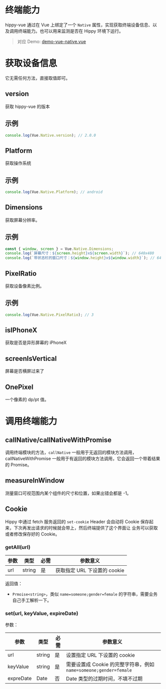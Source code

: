 <!-- markdownlint-disable no-duplicate-header -->

# 终端能力

hippy-vue 通过在 Vue 上绑定了一个 `Native` 属性，实现获取终端设备信息、以及调用终端能力。也可以用来监测是否在 Hippy 环境下运行。

> 对应 Demo: [demo-vue-native.vue](//github.com/Tencent/Hippy/blob/master/examples/hippy-vue-demo/src/components/native-demos/demo-vue-native.vue)

# 获取设备信息

它无需任何方法，直接取值即可。

## version

获取 hippy-vue 的版本

## 示例

```javascript
console.log(Vue.Native.version); // 2.0.0
```

## Platform

获取操作系统

## 示例

```javascript
console.log(Vue.Native.Platform); // android
```

## Dimensions

获取屏幕分辨率。

## 示例

```javascript
const { window, screen } = Vue.Native.Dimensions;
console.log(`屏幕尺寸：${screen.height}x${screen.width}`); // 640x480
console.log(`带状态栏的窗口尺寸：${window.height}x${window.width}`); // 640x460
```

## PixelRatio

获取设备像素比例。

## 示例

```javascript
console.log(Vue.Native.PixelRatio); // 3
```

## isIPhoneX

获取是否是异形屏幕的 iPhoneX

## screenIsVertical

屏幕是否横屏过来了

## OnePixel

一个像素的 dp/pt 值。

# 调用终端能力

## callNative/callNativeWithPromise

调用终端模块的方法，`callNative` 一般用于无返回的模块方法调用，callNativeWithPromise 一般用于有返回的模块方法调用，它会返回一个带着结果的 Promise。

## measureInWindow

测量窗口可视范围内某个组件的尺寸和位置，如果出错会都是 -1。

## Cookie

Hippy 中通过 fetch 服务返回的 `set-cookie` Header 会自动将 Cookie 保存起来，下次再发出请求的时候就会带上，然后终端提供了这个界面让 业务可以获取或者修改保存好的 Cookie。

### getAll(url)

| 参数 | 类型     | 必需 | 参数意义 |
| --------  | -------- | -------- |  -------- |
| url | string | 是       | 获取指定 URL 下设置的 cookie |

返回值：

* `Prmoise<string>`，类似 `name=someone;gender=female` 的字符串，需要业务自己手工解析一下。

### set(url, keyValue, expireDate)

参数：

| 参数 | 类型     | 必需 | 参数意义 |
| -------- | -------- | -------- |  -------- |
| url | string | 是       | 设置指定 URL 下设置的 cookie |
| keyValue | string | 是       | 需要设置成 Cookie 的完整字符串，例如`name=someone;gender=female` |
| expreDate | Date | 否 | Date 类型的过期时间，不填不过期 |
